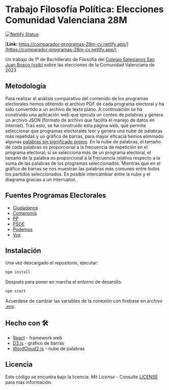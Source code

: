# Trabajo Filosofía Política: Elecciones Comunidad Valenciana 28M

[![Netlify Status](https://api.netlify.com/api/v1/badges/5dce041b-6a3e-4e7e-9805-af848f5c320d/deploy-status)](https://app.netlify.com/sites/comparador-programas-28m-cv/deploys)

[**Link:** https://comparador-programas-28m-cv.netlify.app/](https://comparador-programas-28m-cv.netlify.app/)

Un trabajo de 1º de Bachillerato de Filosofía del [Colegio Salesianos San Juan Bosco (vsjb)](https://valenciasjb.salesianos.edu/) sobre las elecciones de la Comunidad Valenciana de 2023

## Metodología

 Para realizar el análisis comparativo del contenido de los programas electorales hemos obtenido el archivo PDF de cada programa electoral y ha sido convertido a un archivo de texto plano. A continuación se ha construido una aplicación web que ejecuta un conteo de palabras y genera un archivo JSON (formato de archivo que facilita el manejo de datos en internet). Tras esto, se ha construido esta página web, que permite seleccionar que programas electorales leer y genera una nube de palabras más repetidas y un gráfico de barras, para mayor eficacia hemos  eliminado algunas [palabras sin significado propio](src/json/PalabrasVacias.json). En la nube de palabras, el tamaño de cada palabras es proporcional a la frecuencia de repetición en el programa electoral; si se selecciona más de un programa electoral, el tamaño de la palabra es proporcional a la frecuencia relativa respecto a la suma de las palabras de los programas seleccionados. Mientras que en el gráfico de barras se nos muestran las palabras más comunes entre todos los partidos seleccionados. Es posible intercambiar entre la nube y el diagrama gracias a un interruptor.

## Fuentes Programas Electorales

<ul id="Fuentes"><li><a href="https://www.ciudadanos-cs.org/var/public/sections/programa-electoral-elecciones.2023-28m-marco/programa-marco-elecciones-28m-2023.pdf?_v=1" target="_blank">Ciudadanos</a></li><li><a href="https://28m.compromis.net/docs/PROGRAMA_ELECTORAL_2023_%20CAS.pdf" target="_blank">Compromís</a></li><li><a href="https://www.pp.es/sites/default/files/documentos/programa_electoral_28m.pdf" target="_blank">PP</a></li><li><a href="https://www.psoe.es/media-content/2023/04/PROGRAMA_MARCO_AUTONOMICO-2023.pdf" target="_blank">PSOE</a></li><li><a href="https://podemos.info/wp-content/uploads/2023/05/Podemos_programa_marco_28M_interactivo.pdf" target="_blank">Podemos</a></li><li><a href="https://www.voxespana.es/biblioteca/espana/2018m/gal_c2d72e181103013447.pdf" target="_blank">Vox</a></li></ul>


## Instalación  

Una vez descargado el repositorio, ejecutar:

```bash
npm install
```

Después para poner en marcha el entorno de desarollo:

```bash
npm start
```

Acuerdese de cambiar las variables de la conexión con firebase en archivo [*.env*](.env.dist).

## Hecho con  🛠️

- [React](https://react.dev/) - framework web
- [D3.js](https://d3js.org/) - gráfico de barras
- [WordCloud2.js](https://github.com/timdream/wordcloud2.js) - nube de palabras

## Licencia

Este código se encuntra bajo la licencia: *Mit License* - Consulte [LICENSE](LICENSE) para más información.
